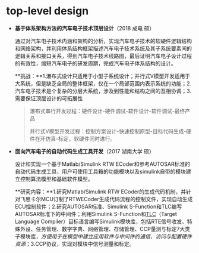# top-level design

* **基于体系架构方法的汽车电子技术顶层设计**（2018 成电 硕）

  通过对汽车电子技术内涵和架构的分析，实现汽车电子技术的软硬件逻辑结构和网络架构，并利用体系结构框架描述汽车电子技术系统及其子系统要素间的逻辑关系和接口关系，得到汽车电子技术线路图，最后证明汽车电子设计过程的有效性，缩短汽车电子的研发周期，完成汽车电子体系结构的设计。

  **挑战：**1.瀑布式设计只适用于小型子系统设计；并行式V模型开发适用于大系统，但是缺乏全局的整体框架，仅在一个局部范围内表示系统的功能；2.汽车电子技术是个复杂的分层大系统，涉及到性能和结构之间的互相协调；3.需要保证顶层设计的可拓展性

  > 瀑布式串行开发过程：硬件设计-硬件调试-软件设计-软件调试-最终产品
  >
  > 并行式V模型开发过程：控制方案设计-快速控制原型-目标代码生成-硬件在环仿真-标定，软硬件同时进行。

* **面向汽车电子的自动代码生成工具开发**（2017 湖南大学 硕）

  设计和实现一个基于Matlab/Simulink RTW ECoder和参考AUTOSAR标准的自动代码生成工具，用户可使用工具箱的功能模块以及simulink自带的模块建立控制算法模型和基础软件模型。

  **研究内容：**1.研究Matlab/Simulink RTW ECoder的生成代码机制，并针对飞思卡尔MCU订制了RTWECoder生成代码流程的控制文件，实现自动生成ECU控制软件；2.研究AUTOSAR标准、Simulink S-Function和TLC编写AUTOSAR标准下的中间件；利用Simulink S-Function和[TLC](https://ww2.mathworks.cn/products/simulink-coder.html)（Target Language Compiler）目标语言编写Simulink模块库，包括RTE信号收发、特殊外设、任务管理、数字字典、网络管理、存储管理、CCP量测与标定7大类子模块库，*方便用于在模型中建立应用软件与中间件的通信、访问与配置硬件资源*；3.CCP协议，实现对模块中信号测量和标定。